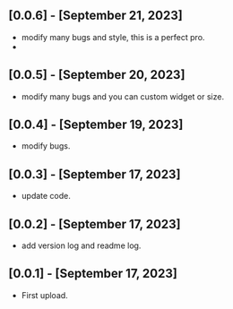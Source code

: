 ## [0.0.6] - [September 21, 2023]
* modify many bugs and style, this is a perfect pro.
* 
## [0.0.5] - [September 20, 2023]
* modify many bugs and you can custom widget or size.

## [0.0.4] - [September 19, 2023]
* modify bugs.

## [0.0.3] - [September 17, 2023]
* update code.

## [0.0.2] - [September 17, 2023]
* add version log and readme log.

## [0.0.1] - [September 17, 2023]
* First upload.
